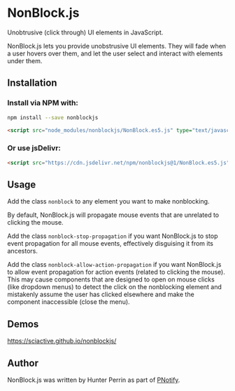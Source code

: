 # NonBlock.js

Unobtrusive (click through) UI elements in JavaScript.

NonBlock.js lets you provide unobstrusive UI elements. They will fade when a user hovers over them, and let the user select and interact with elements under them.

## Installation

### Install via NPM with:

```sh
npm install --save nonblockjs
```

```html
<script src="node_modules/nonblockjs/NonBlock.es5.js" type="text/javascript"></script>
```

### Or use jsDelivr:

```html
<script src="https://cdn.jsdelivr.net/npm/nonblockjs@1/NonBlock.es5.js" type="text/javascript"></script>
```

## Usage

Add the class `nonblock` to any element you want to make nonblocking.

By default, NonBlock.js will propagate mouse events that are unrelated to clicking the mouse.

Add the class `nonblock-stop-propagation` if you want NonBlock.js to stop event propagation for all mouse events, effectively disguising it from its ancestors.

Add the class `nonblock-allow-action-propagation` if you want NonBlock.js to allow event propagation for action events (related to clicking the mouse). This may cause components that are designed to open on mouse clicks (like dropdown menus) to detect the click on the nonblocking element and mistakenly assume the user has clicked elsewhere and make the component inaccessible (close the menu).

## Demos

https://sciactive.github.io/nonblockjs/

## Author

NonBlock.js was written by Hunter Perrin as part of [PNotify](https://github.com/sciactive/pnotify).
